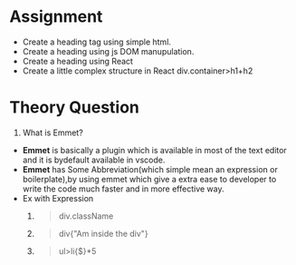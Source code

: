 # Assignment 
- Create a heading tag using simple html.
- Create a heading using js DOM manupulation.
- Create a heading using React
- Create a little complex structure in React div.container>h1+h2

# Theory Question
1. What is Emmet?
  - **Emmet** is basically a plugin which is available in most of the text editor and it is bydefault  available in vscode.
  - **Emmet** has Some Abbreviation(which simple mean an expression or boilerplate),by using emmet which give a extra ease to developer to write the code much faster and in more effective way.
  - Ex with Expression
    1. > div.className
    2. >div{"Am inside the div"}
    3. >ul>li{$}*5
